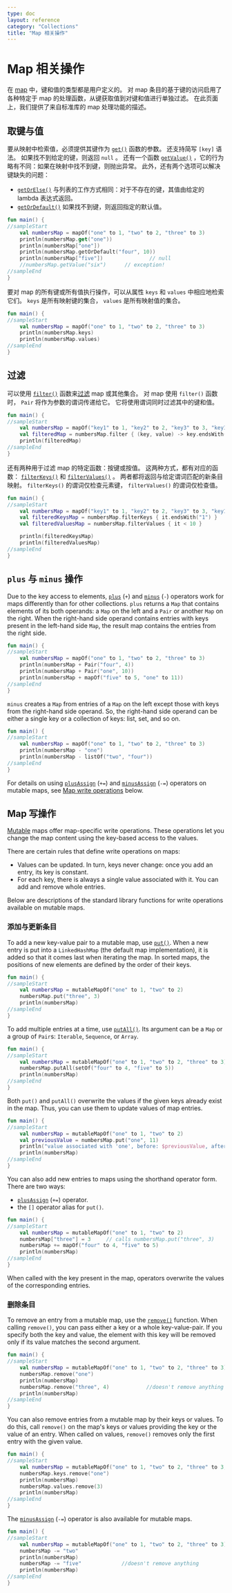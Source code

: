 ```yaml
---
type: doc
layout: reference
category: "Collections"
title: "Map 相关操作"
---
```


# Map 相关操作

在 [map](collections-overview.html#map) 中，键和值的类型都是用户定义的。
对 map 条目的基于键的访问启用了各种特定于 map 的处理函数，从键获取值到对键和值进行单独过滤。
在此页面上，我们提供了来自标准库的 map 处理功能的描述。

## 取键与值

要从映射中检索值，必须提供其键作为 [`get()`](https://kotlinlang.org/api/latest/jvm/stdlib/kotlin.collections/-map/get.html) 函数的参数。
还支持简写 `[key]` 语法。 如果找不到给定的键，则返回 `null` 。
还有一个函数 [`getValue()`](https://kotlinlang.org/api/latest/jvm/stdlib/kotlin.collections/get-value.html) ，它的行为略有不同：如果在映射中找不到键，则抛出异常。
此外，还有两个选项可以解决键缺失的问题：

* [`getOrElse()`](https://kotlinlang.org/api/latest/jvm/stdlib/kotlin.collections/get-or-else.html) 与列表的工作方式相同：对于不存在的键，其值由给定的 lambda 表达式返回。
* [`getOrDefault()`](https://kotlinlang.org/api/latest/jvm/stdlib/kotlin.collections/get-or-default.html) 如果找不到键，则返回指定的默认值。

<div class="sample" markdown="1" theme="idea" data-min-compiler-version="1.3">

```kotlin
fun main() {
//sampleStart
    val numbersMap = mapOf("one" to 1, "two" to 2, "three" to 3)
    println(numbersMap.get("one"))
    println(numbersMap["one"])
    println(numbersMap.getOrDefault("four", 10))
    println(numbersMap["five"])               // null
    //numbersMap.getValue("six")      // exception!
//sampleEnd
}

```
</div>

要对 map 的所有键或所有值执行操作，可以从属性 `keys` 和 `values` 中相应地检索它们。 `keys` 是所有映射键的集合， `values` 是所有映射值的集合。

<div class="sample" markdown="1" theme="idea" data-min-compiler-version="1.3">

```kotlin
fun main() {
//sampleStart
    val numbersMap = mapOf("one" to 1, "two" to 2, "three" to 3)
    println(numbersMap.keys)
    println(numbersMap.values)
//sampleEnd
}

```
</div>

## 过滤

可以使用 [`filter()`](https://kotlinlang.org/api/latest/jvm/stdlib/kotlin.collections/filter.html) 函数来[过滤](collection-filtering.html) map 或其他集合。
对 map 使用 `filter()` 函数时， `Pair` 将作为参数的谓词传递给它。
它将使用谓词同时过滤其中的键和值。

<div class="sample" markdown="1" theme="idea" data-min-compiler-version="1.3">

```kotlin
fun main() {
//sampleStart
    val numbersMap = mapOf("key1" to 1, "key2" to 2, "key3" to 3, "key11" to 11)
    val filteredMap = numbersMap.filter { (key, value) -> key.endsWith("1") && value > 10}
    println(filteredMap)
//sampleEnd
}

```
</div>

还有两种用于过滤 map 的特定函数：按键或按值。
这两种方式，都有对应的函数： [`filterKeys()`](https://kotlinlang.org/api/latest/jvm/stdlib/kotlin.collections/filter-keys.html) 和 [`filterValues()`](https://kotlinlang.org/api/latest/jvm/stdlib/kotlin.collections/filter-values.html) 。
两者都将返回与给定谓词匹配的新条目映射。
 `filterKeys()` 的谓词仅检查元素键， `filterValues()` 的谓词仅检查值。

<div class="sample" markdown="1" theme="idea" data-min-compiler-version="1.3">

```kotlin
fun main() {
//sampleStart
    val numbersMap = mapOf("key1" to 1, "key2" to 2, "key3" to 3, "key11" to 11)
    val filteredKeysMap = numbersMap.filterKeys { it.endsWith("1") }
    val filteredValuesMap = numbersMap.filterValues { it < 10 }

    println(filteredKeysMap)
    println(filteredValuesMap)
//sampleEnd
}

```
</div>

## `plus` 与 `minus` 操作

Due to the key access to elements, [`plus`](https://kotlinlang.org/api/latest/jvm/stdlib/kotlin.collections/plus.html) (`+`) and [`minus`](https://kotlinlang.org/api/latest/jvm/stdlib/kotlin.collections/minus.html) (`-`) operators work for maps differently than for other collections.
`plus` returns a `Map` that contains elements of its both operands: a `Map` on the left and a `Pair` or another `Map` on the right.
When the right-hand side operand contains entries with keys present in the left-hand side `Map`, the result map contains the entries from the right side.

<div class="sample" markdown="1" theme="idea" data-min-compiler-version="1.3">

```kotlin
fun main() {
//sampleStart
    val numbersMap = mapOf("one" to 1, "two" to 2, "three" to 3)
    println(numbersMap + Pair("four", 4))
    println(numbersMap + Pair("one", 10))
    println(numbersMap + mapOf("five" to 5, "one" to 11))
//sampleEnd
}

```
</div>

`minus` creates a `Map` from entries of a `Map` on the left except those with keys from the right-hand side operand.
So, the right-hand side operand can be either a single key or a collection of keys: list, set, and so on.

<div class="sample" markdown="1" theme="idea" data-min-compiler-version="1.3">

```kotlin
fun main() {
//sampleStart
    val numbersMap = mapOf("one" to 1, "two" to 2, "three" to 3)
    println(numbersMap - "one")
    println(numbersMap - listOf("two", "four"))
//sampleEnd
}

```
</div>

For details on using [`plusAssign`](https://kotlinlang.org/api/latest/jvm/stdlib/kotlin.collections/plus-assign.html) (`+=`) and [`minusAssign`](https://kotlinlang.org/api/latest/jvm/stdlib/kotlin.collections/minus-assign.html) (`-=`) operators on mutable maps, see [Map write operations](#map-写操作) below.

## Map 写操作

[Mutable](collections-overview.html#集合类型) maps offer map-specific write operations.
These operations let you change the map content using the key-based access to the values.

There are certain rules that define write operations on maps:

* Values can be updated. In turn, keys never change: once you add an entry, its key is constant.
* For each key, there is always a single value associated with it. You can add and remove whole entries.

Below are descriptions of the standard library functions for write operations available on mutable maps.

### 添加与更新条目

To  add a new key-value pair to a mutable map, use [`put()`](https://kotlinlang.org/api/latest/jvm/stdlib/kotlin.collections/-mutable-map/put.html).
When a new entry is put into a `LinkedHashMap` (the default map implementation), it is added so that it comes last when iterating the map.
In sorted maps, the positions of new elements are defined by the order of their keys. 

<div class="sample" markdown="1" theme="idea" data-min-compiler-version="1.3">

```kotlin
fun main() {
//sampleStart
    val numbersMap = mutableMapOf("one" to 1, "two" to 2)
    numbersMap.put("three", 3)
    println(numbersMap)
//sampleEnd
}

```
</div>

To add multiple entries at a time, use [`putAll()`](https://kotlinlang.org/api/latest/jvm/stdlib/kotlin.collections/put-all.html). Its argument can be a `Map` or a group of `Pair`s: `Iterable`, `Sequence`, or `Array`.

<div class="sample" markdown="1" theme="idea" data-min-compiler-version="1.3">

```kotlin
fun main() {
//sampleStart
    val numbersMap = mutableMapOf("one" to 1, "two" to 2, "three" to 3)
    numbersMap.putAll(setOf("four" to 4, "five" to 5))
    println(numbersMap)
//sampleEnd
}

```
</div>

Both `put()` and `putAll()` overwrite the values if the given keys already exist in the map. Thus, you can use them to update values of map entries.

<div class="sample" markdown="1" theme="idea" data-min-compiler-version="1.3">

```kotlin
fun main() {
//sampleStart
    val numbersMap = mutableMapOf("one" to 1, "two" to 2)
    val previousValue = numbersMap.put("one", 11)
    println("value associated with 'one', before: $previousValue, after: ${numbersMap["one"]}")
    println(numbersMap)
//sampleEnd
}

```
</div>

You can also add new entries to maps using the shorthand operator form. There are two ways:

* [`plusAssign`](https://kotlinlang.org/api/latest/jvm/stdlib/kotlin.collections/plus-assign.html) (`+=`) operator.
* the `[]` operator alias for `put()`.  

<div class="sample" markdown="1" theme="idea" data-min-compiler-version="1.3">

```kotlin
fun main() {
//sampleStart
    val numbersMap = mutableMapOf("one" to 1, "two" to 2)
    numbersMap["three"] = 3     // calls numbersMap.put("three", 3)
    numbersMap += mapOf("four" to 4, "five" to 5)
    println(numbersMap)
//sampleEnd
}

```
</div>

When called with the key present in the map, operators overwrite the values of the corresponding entries. 

### 删除条目

To remove an entry from a mutable map, use the [`remove()`](https://kotlinlang.org/api/latest/jvm/stdlib/kotlin.collections/-mutable-map/remove.html) function.
When calling `remove()`, you can pass either a key or a whole key-value-pair.
If you specify both the key and value, the element with this key will be removed only if its value matches the second argument. 

<div class="sample" markdown="1" theme="idea" data-min-compiler-version="1.3">

```kotlin
fun main() {
//sampleStart
    val numbersMap = mutableMapOf("one" to 1, "two" to 2, "three" to 3)
    numbersMap.remove("one")
    println(numbersMap)
    numbersMap.remove("three", 4)            //doesn't remove anything
    println(numbersMap)
//sampleEnd
}

```
</div>

You can also remove entries from a mutable map by their keys or values.
To do this, call `remove()` on the map's keys or values providing the key or the value of an entry.
When called on values, `remove()` removes only the first entry with the given value.

<div class="sample" markdown="1" theme="idea" data-min-compiler-version="1.3">

```kotlin
fun main() {
//sampleStart
    val numbersMap = mutableMapOf("one" to 1, "two" to 2, "three" to 3, "threeAgain" to 3)
    numbersMap.keys.remove("one")
    println(numbersMap)
    numbersMap.values.remove(3)
    println(numbersMap)
//sampleEnd
}

```
</div>


The [`minusAssign`](https://kotlinlang.org/api/latest/jvm/stdlib/kotlin.collections/minus-assign.html) (`-=`) operator is also available for mutable maps.

<div class="sample" markdown="1" theme="idea" data-min-compiler-version="1.3">

```kotlin
fun main() {
//sampleStart
    val numbersMap = mutableMapOf("one" to 1, "two" to 2, "three" to 3)
    numbersMap -= "two"
    println(numbersMap)
    numbersMap -= "five"             //doesn't remove anything
    println(numbersMap)
//sampleEnd
}

```
</div>

